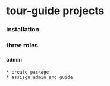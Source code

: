 # tour-guide projects

### installation

### three roles

#### admin

    * create package
    * assisgn admin and guide
